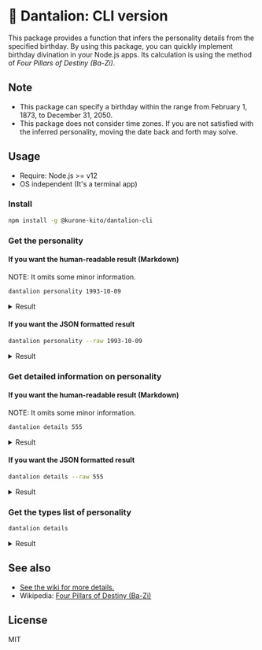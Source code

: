 <!-- markdownlint-disable MD024 -->

# 🦁 Dantalion: CLI version

This package provides a function that infers the personality details
from the specified birthday. By using this package, you can quickly
implement birthday divination in your Node.js apps. Its calculation
is using the method of _Four Pillars of Destiny (Ba-Zi)_.

## Note

- This package can specify a birthday within the range from February 1,
  1873, to December 31, 2050.
- This package does not consider time zones. If you are not satisfied with
  the inferred personality, moving the date back and forth may solve.

## Usage

- Require: Node.js >= v12
- OS independent (It's a terminal app)

### Install

```sh
npm install -g @kurone-kito/dantalion-cli
```

### Get the personality

#### If you want the **human-readable** result (Markdown)

NOTE: It omits some minor information.

```sh
dantalion personality 1993-10-09
```

<!-- markdownlint-disable MD033 -->
<details><summary>Result</summary>

```md
# Dantalion: The personality of the person whose birthday is Sat Oct 09 1993 and how to handle them.

## Major categories of personality

There are three main types of humans personality: “Focused on authority”, “Focused on economically”, and “Focused on humanely”.

### Focused on economically

    * This personality type is the pursues efficiency, with the underlying ego being for the sake of one's own wealth.
    * They tend to be specs-oriented and tend to disrespect brands. However, some rare people consider brands to be a kind of specs and place importance on them.
    * They cannot listen to long conversations very well. So they try to understand only the main points and tend to think or say, “in a nutshell...”.

:
:
```

</details>
<!-- markdownlint-enable MD033 -->

#### If you want the **JSON formatted** result

```sh
dantalion personality --raw 1993-10-09
```

<!-- markdownlint-disable MD033 -->
<details><summary>Result</summary>

```json
{
  "cycle": 10,
  "inner": "555",
  "lifeBase": "application",
  "outer": "789",
  "potential": ["Io", "Ii"],
  "workStyle": "125"
}
```

</details>
<!-- markdownlint-enable MD033 -->

### Get detailed information on personality

#### If you want the **human-readable** result (Markdown)

NOTE: It omits some minor information.

```sh
dantalion details 555
```

<!-- markdownlint-disable MD033 -->
<details><summary>Result</summary>

```md
# Dantalion: Details of people whose personality type is classified as 555, and how to handle them.

## Major categories of personality

There are three main types of humans personality: “Focused on authority”, “Focused on economically”, and “Focused on humanely”.

### Focused on economically

    * This personality type is the pursues efficiency, with the underlying ego being for the sake of one's own wealth.
    * They tend to be specs-oriented and tend to disrespect brands. However, some rare people consider brands to be a kind of specs and place importance on them.
    * They cannot listen to long conversations very well. So they try to understand only the main points and tend to think or say, “in a nutshell...”.

    :
    :
```

</details>
<!-- markdownlint-enable MD033 -->

#### If you want the **JSON formatted** result

```sh
dantalion details --raw 555
```

<!-- markdownlint-disable MD033 -->
<details><summary>Result</summary>

```json
{
  "affinity": {
    "biz": {
      "100": 0,
      "108": 3,
      "125": 2,
      "555": 3,
      "789": 1,
      "888": 2,
      "919": 1,
      "000": 0,
      "001": 2,
      "012": 2,
      "024": 0,
      "025": 0
    },
    "love": {
      "100": 0,
      "108": 0,
      "125": 3,
      "555": 2,
      "789": 2,
      "888": 2,
      "919": 0,
      "000": 2,
      "001": 2,
      "012": 3,
      "024": 0,
      "025": 2
    }
  },
  "brain": "left",
  "communication": "fix",
  "management": "hope",
  "motivation": "skillUp",
  "position": "quick",
  "response": "action",
  "vector": "economically"
}
```

</details>
<!-- markdownlint-enable MD033 -->

### Get the types list of personality

```sh
dantalion details
```

<!-- markdownlint-disable MD033 -->
<details><summary>Result</summary>

```md
# Dantalion: List of available personality type codes

    * 000
    * 001
    * 012
    * 024
    * 025
    * 100
    * 108
    * 125
    * 555
    * 789
    * 888
    * 919
```

</details>
<!-- markdownlint-enable MD033 -->

## See also

- [See the wiki for more details.](https://github.com/kurone-kito/dantalion/wiki)
- Wikipedia: [Four Pillars of Destiny (Ba-Zi)](https://en.wikipedia.org/wiki/Four_Pillars_of_Destiny)

## License

MIT
